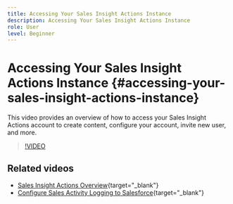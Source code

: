 ```yaml
---
title: Accessing Your Sales Insight Actions Instance
description: Accessing Your Sales Insight Actions Instance
role: User
level: Beginner
---
```

# Accessing Your Sales Insight Actions Instance {#accessing-your-sales-insight-actions-instance}

This video provides an overview of how to access your Sales Insight Actions account to create content, configure your account, invite new user, and more.

>[!VIDEO](https://video.tv.adobe.com/v/340925/?quality=12&learn=on)

## Related videos

* [Sales Insight Actions Overview](/help/sales-insight-actions/sales-insight-actions-overview.md){target="_blank"}
* [Configure Sales Activity Logging to Salesforce](/help/sales-insight-actions/configure-sales-activity-logging-to-salesforce.md){target="_blank"}
